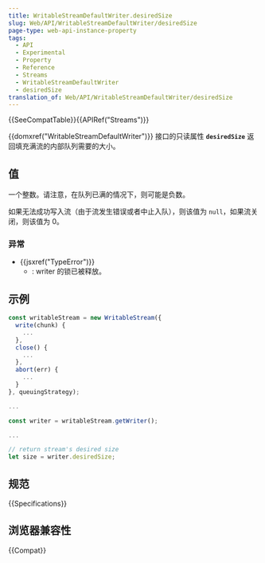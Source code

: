 ```yaml
---
title: WritableStreamDefaultWriter.desiredSize
slug: Web/API/WritableStreamDefaultWriter/desiredSize
page-type: web-api-instance-property
tags:
  - API
  - Experimental
  - Property
  - Reference
  - Streams
  - WritableStreamDefaultWriter
  - desiredSize
translation_of: Web/API/WritableStreamDefaultWriter/desiredSize
---
```

{{SeeCompatTable}}{{APIRef("Streams")}}

{{domxref("WritableStreamDefaultWriter")}} 接口的只读属性 **`desiredSize`** 返回填充满流的内部队列需要的大小。

## 值

一个整数。请注意，在队列已满的情况下，则可能是负数。

如果无法成功写入流（由于流发生错误或者中止入队），则该值为 `null`，如果流关闭，则该值为 0。

### 异常

- {{jsxref("TypeError")}}
  - : writer 的锁已被释放。

## 示例

```js
const writableStream = new WritableStream({
  write(chunk) {
    ...
  },
  close() {
    ...
  },
  abort(err) {
    ...
  }
}, queuingStrategy);

...

const writer = writableStream.getWriter();

...

// return stream's desired size
let size = writer.desiredSize;
```

## 规范

{{Specifications}}

## 浏览器兼容性

{{Compat}}
